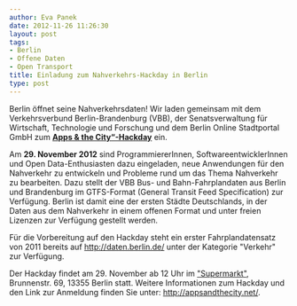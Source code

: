 ```yaml
---
author: Eva Panek
date: 2012-11-26 11:26:30
layout: post
tags:
- Berlin
- Offene Daten
- Open Transport
title: Einladung zum Nahverkehrs-Hackday in Berlin
type: post
---
```


Berlin öffnet seine Nahverkehrsdaten! Wir laden gemeinsam mit dem Verkehrsverbund Berlin-Brandenburg (VBB), der Senatsverwaltung für Wirtschaft, Technologie und Forschung und dem Berlin Online Stadtportal GmbH zum **[Apps & the City“-Hackday](http://appsandthecity.net/)** ein. 

Am **29\. November 2012** sind ProgrammiererInnen, SoftwareentwicklerInnen und Open Data-Enthusiasten dazu eingeladen, neue Anwendungen für den Nahverkehr zu entwickeln und Probleme rund um das Thema Nahverkehr zu bearbeiten. Dazu stellt der VBB Bus- und Bahn-Fahrplandaten aus Berlin und Brandenburg im GTFS-Format (General Transit Feed Specification) zur Verfügung. Berlin ist damit eine der ersten Städte Deutschlands, in der Daten aus dem Nahverkehr in einem offenen Format und unter freien Lizenzen zur Verfügung gestellt werden.

Für die Vorbereitung auf den Hackday steht ein erster Fahrplandatensatz von 2011 bereits auf <http://daten.berlin.de/> unter der Kategorie "Verkehr" zur Verfügung.

Der Hackday findet am 29. November ab 12 Uhr im ["Supermarkt"](http://www.supermarkt-berlin.net/), Brunnenstr. 69, 13355 Berlin statt. Weitere Informationen zum Hackday und den Link zur Anmeldung finden Sie unter: <http://appsandthecity.net/>.